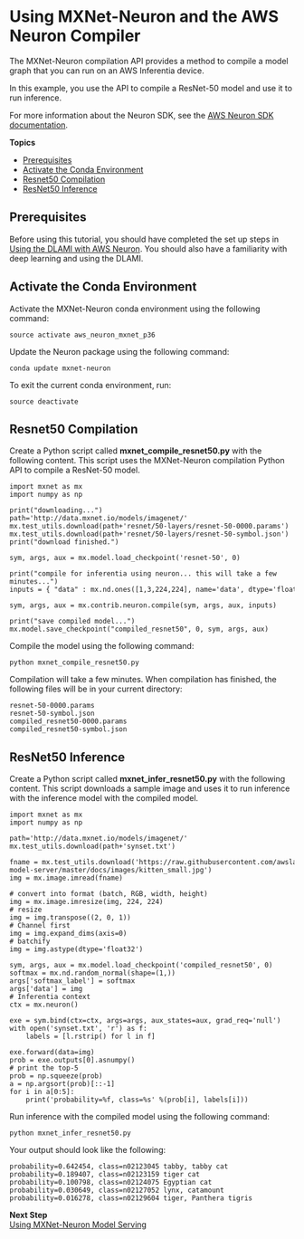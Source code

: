 # Using MXNet\-Neuron and the AWS Neuron Compiler<a name="tutorial-inferentia-mxnet-neuron"></a>

The MXNet\-Neuron compilation API provides a method to compile a model graph that you can run on an AWS Inferentia device\. 

 In this example, you use the API to compile a ResNet\-50 model and use it to run inference\. 

 For more information about the Neuron SDK, see the [AWS Neuron SDK documentation](https://github.com/aws/aws-neuron-sdk)\. 

**Topics**
+ [Prerequisites](#tutorial-inferentia-mxnet-neuron-prerequisites)
+ [Activate the Conda Environment](#tutorial-inferentia-mxnet-neuron-activate)
+ [Resnet50 Compilation](#tutorial-inferentia-mxnet-neuron-compilation)
+ [ResNet50 Inference](#tutorial-inferentia-mxnet-neuron-inference)

## Prerequisites<a name="tutorial-inferentia-mxnet-neuron-prerequisites"></a>

 Before using this tutorial, you should have completed the set up steps in [Using the DLAMI with AWS Neuron](tutorial-inferentia-using.md)\. You should also have a familiarity with deep learning and using the DLAMI\. 

## Activate the Conda Environment<a name="tutorial-inferentia-mxnet-neuron-activate"></a>

 Activate the MXNet\-Neuron conda environment using the following command: 

```
source activate aws_neuron_mxnet_p36
```

 Update the Neuron package using the following command: 

```
conda update mxnet-neuron
```

To exit the current conda environment, run: 

```
source deactivate
```

## Resnet50 Compilation<a name="tutorial-inferentia-mxnet-neuron-compilation"></a>

Create a Python script called **mxnet\_compile\_resnet50\.py** with the following content\. This script uses the MXNet\-Neuron compilation Python API to compile a ResNet\-50 model\. 

```
import mxnet as mx
import numpy as np

print("downloading...")
path='http://data.mxnet.io/models/imagenet/'
mx.test_utils.download(path+'resnet/50-layers/resnet-50-0000.params')
mx.test_utils.download(path+'resnet/50-layers/resnet-50-symbol.json')
print("download finished.")

sym, args, aux = mx.model.load_checkpoint('resnet-50', 0)

print("compile for inferentia using neuron... this will take a few minutes...")
inputs = { "data" : mx.nd.ones([1,3,224,224], name='data', dtype='float32') }

sym, args, aux = mx.contrib.neuron.compile(sym, args, aux, inputs)

print("save compiled model...")
mx.model.save_checkpoint("compiled_resnet50", 0, sym, args, aux)
```

 Compile the model using the following command: 

```
python mxnet_compile_resnet50.py
```

 Compilation will take a few minutes\. When compilation has finished, the following files will be in your current directory: 

```
resnet-50-0000.params
resnet-50-symbol.json
compiled_resnet50-0000.params
compiled_resnet50-symbol.json
```

## ResNet50 Inference<a name="tutorial-inferentia-mxnet-neuron-inference"></a>

Create a Python script called **mxnet\_infer\_resnet50\.py** with the following content\. This script downloads a sample image and uses it to run inference with the inference model with the compiled model\. 

```
import mxnet as mx
import numpy as np

path='http://data.mxnet.io/models/imagenet/'
mx.test_utils.download(path+'synset.txt')

fname = mx.test_utils.download('https://raw.githubusercontent.com/awslabs/mxnet-model-server/master/docs/images/kitten_small.jpg')
img = mx.image.imread(fname)

# convert into format (batch, RGB, width, height)
img = mx.image.imresize(img, 224, 224) 
# resize
img = img.transpose((2, 0, 1)) 
# Channel first
img = img.expand_dims(axis=0) 
# batchify
img = img.astype(dtype='float32')

sym, args, aux = mx.model.load_checkpoint('compiled_resnet50', 0)
softmax = mx.nd.random_normal(shape=(1,))
args['softmax_label'] = softmax
args['data'] = img
# Inferentia context
ctx = mx.neuron()

exe = sym.bind(ctx=ctx, args=args, aux_states=aux, grad_req='null')
with open('synset.txt', 'r') as f:
    labels = [l.rstrip() for l in f]

exe.forward(data=img)
prob = exe.outputs[0].asnumpy()
# print the top-5
prob = np.squeeze(prob)
a = np.argsort(prob)[::-1] 
for i in a[0:5]:
    print('probability=%f, class=%s' %(prob[i], labels[i]))
```

 Run inference with the compiled model using the following command: 

```
python mxnet_infer_resnet50.py
```

 Your output should look like the following: 

```
probability=0.642454, class=n02123045 tabby, tabby cat
probability=0.189407, class=n02123159 tiger cat
probability=0.100798, class=n02124075 Egyptian cat
probability=0.030649, class=n02127052 lynx, catamount
probability=0.016278, class=n02129604 tiger, Panthera tigris
```

**Next Step**  
[Using MXNet\-Neuron Model Serving](tutorial-inferentia-mxnet-neuron-serving.md)
